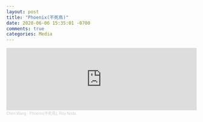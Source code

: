 ```yaml
---
layout: post
title: "Phoenix(不死鳥)"
date: 2020-06-06 15:35:01 -0700
comments: true
categories: Media
---
```

<iframe width="100%" height="166" scrolling="no" frameborder="no" allow="autoplay" src="https://w.soundcloud.com/player/?url=https%3A//api.soundcloud.com/tracks/823267213&color=%23ff5500&auto_play=false&hide_related=false&show_comments=true&show_user=true&show_reposts=false&show_teaser=true"></iframe><div style="font-size: 10px; color: #cccccc;line-break: anywhere;word-break: normal;overflow: hidden;white-space: nowrap;text-overflow: ellipsis; font-family: Interstate,Lucida Grande,Lucida Sans Unicode,Lucida Sans,Garuda,Verdana,Tahoma,sans-serif;font-weight: 100;"><a href="https://soundcloud.com/chen-wang-669412156" title="Chen Wang" target="_blank" style="color: #cccccc; text-decoration: none;">Chen Wang</a> · <a href="https://soundcloud.com/chen-wang-669412156/phoenix-roy-noda" title="Phoenix(不死鳥), Roy Noda" target="_blank" style="color: #cccccc; text-decoration: none;">Phoenix(不死鳥), Roy Noda</a></div>